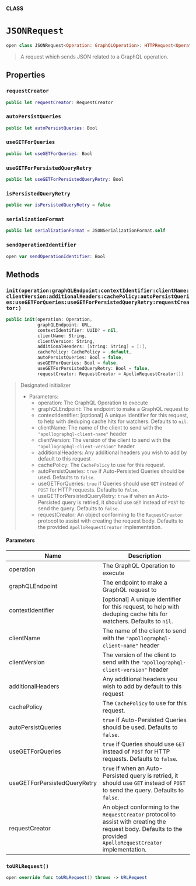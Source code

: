 **CLASS**

# `JSONRequest`

```swift
open class JSONRequest<Operation: GraphQLOperation>: HTTPRequest<Operation>
```

> A request which sends JSON related to a GraphQL operation.

## Properties
### `requestCreator`

```swift
public let requestCreator: RequestCreator
```

### `autoPersistQueries`

```swift
public let autoPersistQueries: Bool
```

### `useGETForQueries`

```swift
public let useGETForQueries: Bool
```

### `useGETForPersistedQueryRetry`

```swift
public let useGETForPersistedQueryRetry: Bool
```

### `isPersistedQueryRetry`

```swift
public var isPersistedQueryRetry = false
```

### `serializationFormat`

```swift
public let serializationFormat = JSONSerializationFormat.self
```

### `sendOperationIdentifier`

```swift
open var sendOperationIdentifier: Bool
```

## Methods
### `init(operation:graphQLEndpoint:contextIdentifier:clientName:clientVersion:additionalHeaders:cachePolicy:autoPersistQueries:useGETForQueries:useGETForPersistedQueryRetry:requestCreator:)`

```swift
public init(operation: Operation,
            graphQLEndpoint: URL,
            contextIdentifier: UUID? = nil,
            clientName: String,
            clientVersion: String,
            additionalHeaders: [String: String] = [:],
            cachePolicy: CachePolicy = .default,
            autoPersistQueries: Bool = false,
            useGETForQueries: Bool = false,
            useGETForPersistedQueryRetry: Bool = false,
            requestCreator: RequestCreator = ApolloRequestCreator())
```

> Designated initializer
>
> - Parameters:
>   - operation: The GraphQL Operation to execute
>   - graphQLEndpoint: The endpoint to make a GraphQL request to
>   - contextIdentifier:  [optional] A unique identifier for this request, to help with deduping cache hits for watchers. Defaults to `nil`.
>   - clientName: The name of the client to send with the `"apollographql-client-name"` header
>   - clientVersion:  The version of the client to send with the `"apollographql-client-version"` header
>   - additionalHeaders: Any additional headers you wish to add by default to this request
>   - cachePolicy: The `CachePolicy` to use for this request.
>   - autoPersistQueries: `true` if Auto-Persisted Queries should be used. Defaults to `false`.
>   - useGETForQueries: `true` if Queries should use `GET` instead of `POST` for HTTP requests. Defaults to `false`.
>   - useGETForPersistedQueryRetry: `true` if when an Auto-Persisted query is retried, it should use `GET` instead of `POST` to send the query. Defaults to `false`.
>   - requestCreator: An object conforming to the `RequestCreator` protocol to assist with creating the request body. Defaults to the provided `ApolloRequestCreator` implementation.

#### Parameters

| Name | Description |
| ---- | ----------- |
| operation | The GraphQL Operation to execute |
| graphQLEndpoint | The endpoint to make a GraphQL request to |
| contextIdentifier | [optional] A unique identifier for this request, to help with deduping cache hits for watchers. Defaults to `nil`. |
| clientName | The name of the client to send with the `"apollographql-client-name"` header |
| clientVersion | The version of the client to send with the `"apollographql-client-version"` header |
| additionalHeaders | Any additional headers you wish to add by default to this request |
| cachePolicy | The `CachePolicy` to use for this request. |
| autoPersistQueries | `true` if Auto-Persisted Queries should be used. Defaults to `false`. |
| useGETForQueries | `true` if Queries should use `GET` instead of `POST` for HTTP requests. Defaults to `false`. |
| useGETForPersistedQueryRetry | `true` if when an Auto-Persisted query is retried, it should use `GET` instead of `POST` to send the query. Defaults to `false`. |
| requestCreator | An object conforming to the `RequestCreator` protocol to assist with creating the request body. Defaults to the provided `ApolloRequestCreator` implementation. |

### `toURLRequest()`

```swift
open override func toURLRequest() throws -> URLRequest
```
